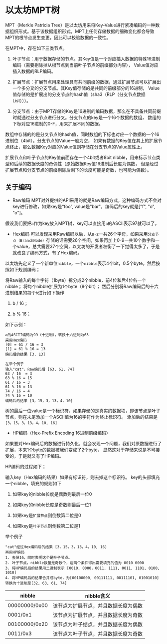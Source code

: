 # 以太坊MPT树

MPT（Merkle Patricia Tree）是以太坊用来将Key-Value进行紧凑编码的一种数据组织形式。基于该数据组织形式，MPT上任何存储数据的细微变化都会导致MPT的根节点发生变更，因此可以校验数据的一致性。



在MPT中，存在如下三类节点。



1. 叶子节点：用于数据存储的节点。其Key值是一个对应插入数据的特殊16进制编码（需要剔除掉从根节点到当前叶子节点的前缀部分内容），
 Value值对应插入数据的RLP编码。

2. 扩展节点：扩展节点用来处理具有共同前缀的数据，通过扩展节点可以扩展出一个多分叉的分支节点。其Key值存储的是共同的前缀部分的16进制，
 Value值存储的是扩展出的分支节点的hash值（sha3（RLP（分支节点数据List）））。

3. 分支节点：由于MPT存储的Key是16进制的编码数据，那么在不具备共同前缀时就通过分支节点进行分叉。分支节点的key是一个16个数据的数组，
 数组的下标对应16进制的0-F，用来扩展不同的数据。


数组中存储的的是分叉节点的hash值，同时数组的下标也对应一个数据的一个16进制位（4bit）。分支节点的Value一般为空，
如果有数据的Key值在其上的扩展节点终止，那么数据Key对应的Value值则存储在分支节点的Value属性上。

扩展节点和叶子节点的Key值前面存在一个4bit或者8bit nibble，用来标示节点类型和后续的数据长度的奇偶性（原始数据Key值16进制后长度为偶数，
但是经过扩展节点和分支节点的前缀剔除后剩下的长度可能是奇数，也可能为偶数）。
## 关于编码

* Raw编码
MPT对外提供的API采用的就是Raw编码方式，这种编码方式不会对key进行修改，如果key是“foo”, value是"bar"，编码后的key就是["f", "o", "o"]。


假设我们要把`a`作为key放入MPT树，key可以直接用`a`的ASCII表示97就可以了。

* Hex编码
可以发现采用Raw编码以后，从a-z一共26个字母，如果采用`分支节点（BranchNode）`存储的话需要26个空间，如果再加上0-9一共10个数字和一个value，总共需要37个空间，以太坊的开发者权衡了一下觉得太多了，于是就改良了编码方式，有了Hex编码。



以太坊先定义了一个新单位`nibble`，一个`nibble`表示4个bit，0.5个byte。然后按照如下规则编码；

将Raw输入的每个字符（1byte）拆分成2个nibble，前4位和后4位各一个nibble；
将每个nibble扩展为1个byte（8个bit）；
然后分别将Raw编码后的十六进制结果的每个`b`进行如下操作
1. b / 16；

2. b % 16；

如下示例：
```
a的ASCII编码为99（十进制），转换十六进制为63
采用Hex编码
[0] = 61 / 16 = 3
[1] = 61 % 16 = 13
编码后的结果 [3, 13]

在举个例子
输入"cat"，Raw编码后 [63, 61, 74]
63 / 16  = 3
63 % 16 = 15
61 / 16 = 3
61 % 16 = 13
74 / 16 = 4
74 % 16 = 10
编码后的结果 [3，15，3，13，4，10]
```
树的最后一位value是一个标识符，如果存储的是真实的数据项，即该节点是叶子节点，则在末尾添加一个ASCII值为16的字符作为终止标识符。
添加后的结果是` [3，15，3，13，4，10, 16]`

* HP编码（Hex-Prefix Encoding 16进制前缀编码）

如果要对Hex编码后的数据进行持久化，就会发现一个问题，我们对原数据进行了扩展，本来1个byte的数据被我们变成了2个byte，
显然这对于存储来说是不可接受的，于是就又有了HP编码。

HP编码的过程如下；

输入key（Hex编码的结果）如果有标识符，则去掉这个标识符。
key的头部填充一个nibble，填充的规则如下
1. 如果key的nibble长度是偶数则最后一位0

2. 如果key的nibble长度是奇数则最后一位1

3. 如果key是`扩展节点`则倒数第二位是0

4. 如果key是`叶子节点`则倒数第二位是1

举个例子
```
"cat"经过Hex编码后的结果 [3，15，3，13，4，10, 16]
再用HP编码
1. 去掉16，同时表明这个是叶子节点。
2. 叶子节点，nibble数量是奇数个，这两个条件得出需要填充的值为 0010 0000
3. 将HP编码后的结果用二进制表示 [0010, 0000，0011, 1111, 0011, 1101, 0100, 1010]
4. 将HP编码后的结果合并成byte，为[00100000, 00111111, 00111101, 01001010]转换为十进制是[32, 63, 61, 74]
```

nibble|nibble含义
---|------
00000000/0x00|该节点为扩展节点，并且数据长度为偶数
0001/0x1|该节点为扩展节点，并且数据长度为奇数
00100000/0x20|该节点为叶子结点，并且数据长度为偶数
0011/0x3|该节点为叶子节点，并且数据长度为奇数
